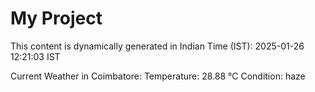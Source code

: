 # My Project

This content is dynamically generated in Indian Time (IST): 2025-01-26 12:21:03 IST


Current Weather in Coimbatore:
Temperature: 28.88 °C
Condition: haze
